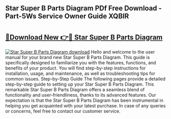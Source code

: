 ## Star Super B Parts Diagram PDf Free Download - Part-5Ws Service Owner Guide XQBlR

# <h2><a href="http://dfj5zh3.blite.top/?on=Star+Super+B+Parts+Diagram">🔗Download New 👉🔴 Star Super B Parts Diagram</a></h2>

[![Star Super B Parts Diagram download](https://i.imgur.com/lujVjoI.png)](http://dfj5zh3.blite.top/?on=Star+Super+B+Parts+Diagram)
Hello and welcome to the user manual for your brand new Star Super B Parts Diagram. This guide is specifically designed to familiarize you with the features, functions, and benefits of your product. You will find step-by-step instructions for installation, usage, and maintenance, as well as troubleshooting tips for common issues. Step-by-Step Guide The following pages provide a detailed step-by-step guide to setting up your Star Super B Parts Diagram. This remarkable Star Super B Parts Diagram offers a seamless blend of functionality and user-friendliness, thanks to its advanced features. Our expectation is that the Star Super B Parts Diagram has been instrumental in helping you get acquainted with your latest purchase. In case of any queries or concerns, feel free to contact our customer service.
